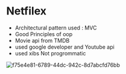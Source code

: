 # Netfilex

* Architectural pattern used : MVC
* Good Principles of oop 
* Movie api from TMDB 
* used google developer and Youtube api
* used xibs Not progrommatic

![f75e4e81-6789-44dc-942c-8d7abcfd76bb](https://user-images.githubusercontent.com/72558600/232917706-1b2194bc-4d04-448f-a16a-9cd2798c6b60.jpg)
